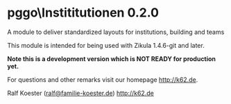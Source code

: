 # pggo\Instititutionen 0.2.0

A module to deliver standardized layouts for institutions, building and teams

This module is intended for being used with Zikula 1.4.6-git and later.

**Note this is a development version which is NOT READY for production yet.**

For questions and other remarks visit our homepage http://k62.de.

Ralf Koester (ralf@familie-koester.de)
http://k62.de
